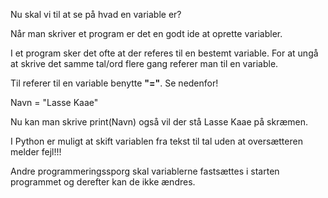 <p>Nu skal vi til at se på hvad en variable er?</p>
<p>Når man skriver et program er det en godt ide at oprette variabler.</p>
<p>I et program sker det ofte at der referes til en bestemt variable. For at ungå at skrive det samme tal/ord flere gang referer man til en variable.
</p>
<p>Til referer til en variable benytte <strong>"="</strong>. Se nedenfor!</p>
<p>Navn = "Lasse Kaae"</p>
<p>Nu kan man skrive print(Navn) også vil der stå Lasse Kaae på skræmen.</p>
<P>I Python er muligt at skift variablen fra tekst til tal uden at oversætteren melder fejl!!!</P>
<p> Andre programmeringssporg skal variablerne fastsættes i starten programmet og derefter kan de ikke ændres.</p>
